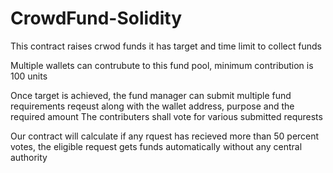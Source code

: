 # CrowdFund-Solidity

This contract raises crwod funds it has target and time limit to collect funds 

Multiple wallets can contrubute to this fund pool, minimum contribution is 100 units 

Once target is achieved, the fund manager can submit multiple fund requirements reqeust along with the wallet address, purpose and the required amount 
The contributers shall vote for various submitted requrests 

Our contract will calculate if any rquest has recieved more than 50 percent votes, the eligible request gets funds automatically without any central authority

